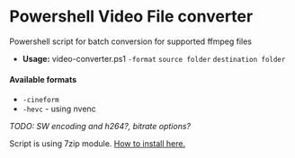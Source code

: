 # Powershell Video File converter

Powershell script for batch conversion for supported ffmpeg files

- **Usage:** video-converter.ps1 `-format` `source folder` `destination folder`

#### Available formats

- `-cineform`
- `-hevc` - using nvenc

_TODO: SW encoding and h264?, bitrate options?_

Script is using 7zip module. [How to install here.](https://stackoverflow.com/a/61995405)
